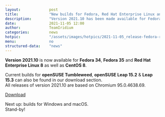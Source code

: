 ```yaml
---
layout: 			post
title:  			"New builds for Fedora, Red Hat Enterprise Linux and CentOS"
description: 		"Version 2021.10 has been made available for Fedora 34 & 35 and Red Hat Enterprise Linux 8 / CentOS 8. Find instructions in our download section."
date:	 			2021-11-05 12:00
author:				TeamIridium
categories:			news
hotpic:				"/assets/images/hotpics/2021-11-05_release-fedora-rhel-suse_2021-10.png"
menu: 				no
structured-data:	"news"
---
```

**Version 2021.10** is now available for **Fedora 34**, **Fedora 35** and **Red Hat Enterprise Linux 8** as well as **CentOS 8**.   

Current builds for **openSUSE Tumbleweed**, **openSUSE Leap 15.2** & **Leap 15.3** can also be found in our download section.   
All releases of version 2021.10 are based on Chromium 95.0.4638.69.   

<a href="/downloads/" class="button download" title="download Iridium Browser">Download</a>

Next up: builds for Windows and macOS.   
Stand-by!